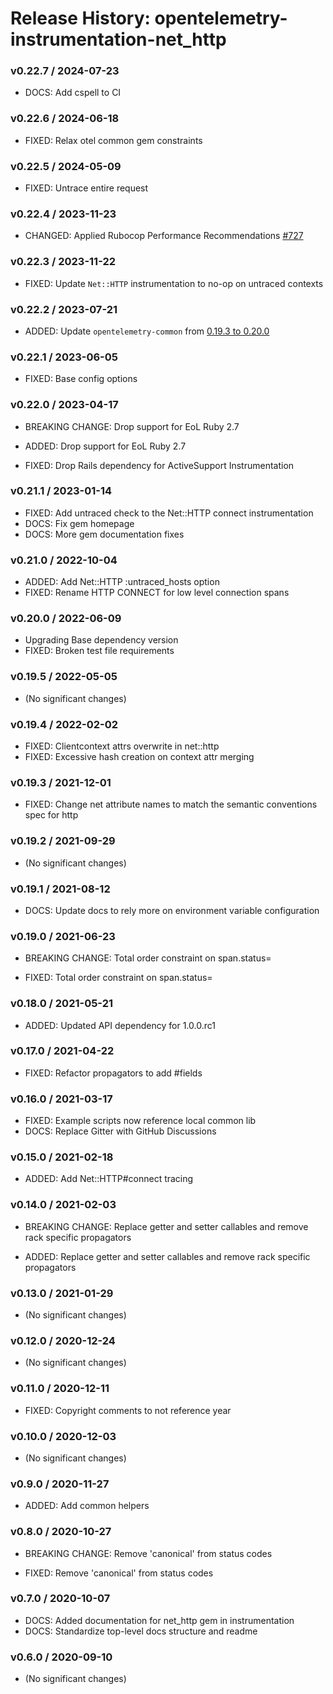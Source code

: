 # Release History: opentelemetry-instrumentation-net_http

### v0.22.7 / 2024-07-23

* DOCS: Add cspell to CI

### v0.22.6 / 2024-06-18

* FIXED: Relax otel common gem constraints

### v0.22.5 / 2024-05-09

* FIXED: Untrace entire request

### v0.22.4 / 2023-11-23

* CHANGED: Applied Rubocop Performance Recommendations [#727](https://github.com/open-telemetry/opentelemetry-ruby-contrib/pull/727)

### v0.22.3 / 2023-11-22

* FIXED: Update `Net::HTTP` instrumentation to no-op on untraced contexts

### v0.22.2 / 2023-07-21

* ADDED: Update `opentelemetry-common` from [0.19.3 to 0.20.0](https://github.com/open-telemetry/opentelemetry-ruby-contrib/pull/537)

### v0.22.1 / 2023-06-05

* FIXED: Base config options 

### v0.22.0 / 2023-04-17

* BREAKING CHANGE: Drop support for EoL Ruby 2.7 

* ADDED: Drop support for EoL Ruby 2.7 
* FIXED: Drop Rails dependency for ActiveSupport Instrumentation 

### v0.21.1 / 2023-01-14

* FIXED: Add untraced check to the Net::HTTP connect instrumentation 
* DOCS: Fix gem homepage 
* DOCS: More gem documentation fixes 

### v0.21.0 / 2022-10-04

* ADDED: Add Net::HTTP :untraced_hosts option
* FIXED: Rename HTTP CONNECT for low level connection spans 

### v0.20.0 / 2022-06-09

* Upgrading Base dependency version
* FIXED: Broken test file requirements 

### v0.19.5 / 2022-05-05

* (No significant changes)

### v0.19.4 / 2022-02-02

* FIXED: Clientcontext attrs overwrite in net::http 
* FIXED: Excessive hash creation on context attr merging 

### v0.19.3 / 2021-12-01

* FIXED: Change net attribute names to match the semantic conventions spec for http 

### v0.19.2 / 2021-09-29

* (No significant changes)

### v0.19.1 / 2021-08-12

* DOCS: Update docs to rely more on environment variable configuration 

### v0.19.0 / 2021-06-23

* BREAKING CHANGE: Total order constraint on span.status= 

* FIXED: Total order constraint on span.status= 

### v0.18.0 / 2021-05-21

* ADDED: Updated API dependency for 1.0.0.rc1

### v0.17.0 / 2021-04-22

* FIXED: Refactor propagators to add #fields

### v0.16.0 / 2021-03-17

* FIXED: Example scripts now reference local common lib
* DOCS: Replace Gitter with GitHub Discussions

### v0.15.0 / 2021-02-18

* ADDED: Add Net::HTTP#connect tracing

### v0.14.0 / 2021-02-03

* BREAKING CHANGE: Replace getter and setter callables and remove rack specific propagators

* ADDED: Replace getter and setter callables and remove rack specific propagators

### v0.13.0 / 2021-01-29

* (No significant changes)

### v0.12.0 / 2020-12-24

* (No significant changes)

### v0.11.0 / 2020-12-11

* FIXED: Copyright comments to not reference year

### v0.10.0 / 2020-12-03

* (No significant changes)

### v0.9.0 / 2020-11-27

* ADDED: Add common helpers

### v0.8.0 / 2020-10-27

* BREAKING CHANGE: Remove 'canonical' from status codes

* FIXED: Remove 'canonical' from status codes

### v0.7.0 / 2020-10-07

* DOCS: Added documentation for net_http gem in instrumentation
* DOCS: Standardize top-level docs structure and readme

### v0.6.0 / 2020-09-10

* (No significant changes)
